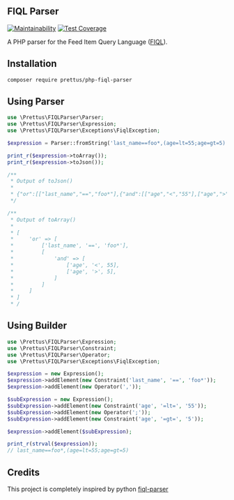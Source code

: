 ## FIQL Parser

[![Maintainability](https://api.codeclimate.com/v1/badges/e4204205a1e289b03f18/maintainability)](https://codeclimate.com/github/andersao/php-fiql-parser/maintainability)
[![Test Coverage](https://api.codeclimate.com/v1/badges/e4204205a1e289b03f18/test_coverage)](https://codeclimate.com/github/andersao/php-fiql-parser/test_coverage)

A PHP parser for the Feed Item Query
Language ([FIQL](https://datatracker.ietf.org/doc/html/draft-nottingham-atompub-fiql-00)).

## Installation

```bash
composer require prettus/php-fiql-parser
```

## Using Parser

```php
use \Prettus\FIQLParser\Parser;
use \Prettus\FIQLParser\Expression;
use \Prettus\FIQLParser\Exceptions\FiqlException;

$expression = Parser::fromString('last_name==foo*,(age=lt=55;age=gt=5)');

print_r($expression->toArray());
print_r($expression->toJson());

/**
 * Output of toJson()
 *
 * {"or":[["last_name","==","foo*"],{"and":[["age","<","55"],["age",">","5"]]}]}
 */

/**
 * Output of toArray()
 *
 * [
 *     'or' => [
 *         ['last_name', '==', 'foo*'],
 *         [
 *             'and' => [
 *                 ['age', '<', 55],
 *                 ['age', '>', 5],
 *             ]
 *         ]
 *     ]
 * ]
 * /
```

## Using Builder

```php
use \Prettus\FIQLParser\Expression;
use \Prettus\FIQLParser\Constraint;
use \Prettus\FIQLParser\Operator;
use \Prettus\FIQLParser\Exceptions\FiqlException;

$expression = new Expression();
$expression->addElement(new Constraint('last_name', '==', 'foo*'));
$expression->addElement(new Operator(','));

$subExpression = new Expression();
$subExpression->addElement(new Constraint('age', '=lt=', '55'));
$subExpression->addElement(new Operator(';'));
$subExpression->addElement(new Constraint('age', '=gt=', '5'));

$expression->addElement($subExpression);

print_r(strval($expression));
// last_name==foo*,(age=lt=55;age=gt=5)
```

## Credits

This project is completely inspired by python [fiql-parser](https://github.com/sergedomk/fiql_parser)
